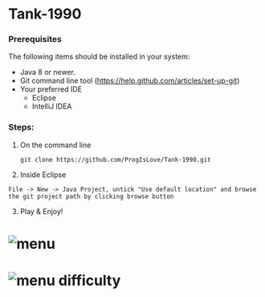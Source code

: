 # Tank-1990

### Prerequisites
The following items should be installed in your system:
* Java 8 or newer.
* Git command line tool (https://help.github.com/articles/set-up-git)
* Your preferred IDE
  * Eclipse
  * IntelliJ IDEA
 
 ### Steps:
 
 1) On the command line
    ```
    git clone https://github.com/ProgIsLove/Tank-1990.git
    ```
 2) Inside Eclipse 
  ```
  File -> New -> Java Project, untick "Use default location" and browse the git project path by clicking browse button
  ```
 
 
 3) Play & Enjoy!
 
# <img alt="menu" src="https://imgur.com/2KZyPyE.png">
 
# <img alt="menu difficulty" src="https://imgur.com/VLz9XNm.png">

